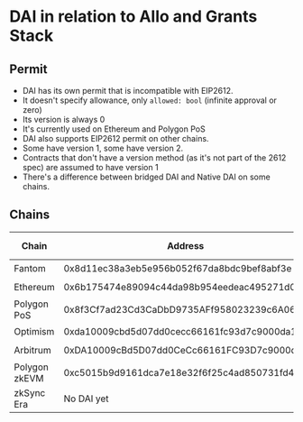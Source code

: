 # DAI in relation to Allo and Grants Stack

## Permit

- DAI has its own permit that is incompatible with EIP2612.
- It doesn't specify allowance, only `allowed: bool` (infinite approval or zero)
- Its version is always 0
- It's currently used on Ethereum and Polygon PoS
- DAI also supports EIP2612 permit on other chains.
- Some have version 1, some have version 2.
- Contracts that don't have a version method (as it's not part of the 2612 spec) are assumed to have version 1
- There's a difference between bridged DAI and Native DAI on some chains.

## Chains

| Chain         | Address                                    | DAI Permit | EIP2612 Permit | Version | transferWithPermit |
|---------------|--------------------------------------------|------------|----------------|---------|--------------------|
| Fantom        | 0x8d11ec38a3eb5e956b052f67da8bdc9bef8abf3e | ⛔️         | ✅              | 1       | ✅                  |
| Ethereum      | 0x6b175474e89094c44da98b954eedeac495271d0f | ✅          | ⛔️             | 1       | ⛔️                 |
| Polygon PoS   | 0x8f3Cf7ad23Cd3CaDbD9735AFf958023239c6A063 | ✅          | ⛔️             | 1       | ⛔️                 |
| Optimism      | 0xda10009cbd5d07dd0cecc66161fc93d7c9000da1 | ⛔️         | ✅              | 2       | ⛔️                 |
| Arbitrum      | 0xDA10009cBd5D07dd0CeCc66161FC93D7c9000da1 | ⛔️         | ✅              | 2       | ⛔️                 |
| Polygon zkEVM | 0xc5015b9d9161dca7e18e32f6f25c4ad850731fd4 | ⛔️         | ✅              | 1       | ⛔️                 |
| zkSync Era    | No DAI yet                                 |            |                |         |                    |
